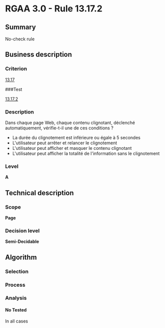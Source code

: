 # RGAA 3.0 -  Rule 13.17.2

## Summary

No-check rule

## Business description

### Criterion

[13.17](http://disic.github.io/rgaa_referentiel_en/RGAA3.0_Criteria_English_version_v1.html#crit-13-17)

###Test

[13.17.2](http://disic.github.io/rgaa_referentiel_en/RGAA3.0_Criteria_English_version_v1.html#test-13-17-2)

### Description

Dans chaque page Web, chaque contenu clignotant, d&eacute;clench&eacute; automatiquement, v&eacute;rifie-t-il une de ces conditions ? 
 
 *  La dur&eacute;e du clignotement est inf&eacute;rieure ou &eacute;gale &agrave; 5 secondes 
 *  L'utilisateur peut arr&ecirc;ter et relancer le clignotement 
 *  L'utilisateur peut afficher et masquer le contenu clignotant 
 *  L'utilisateur peut afficher la totalit&eacute; de l'information sans le clignotement 


### Level

**A**

## Technical description

### Scope

**Page**

### Decision level

**Semi-Decidable**

## Algorithm

### Selection

### Process

### Analysis

#### No Tested 

In all cases
